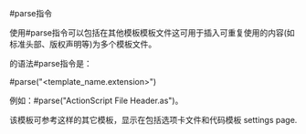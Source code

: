 #parse指令

使用#parse指令可以包括在其他模板模板文件这可用于插入可重复使用的内容(如标准头部、版权声明等)为多个模板文件。

的语法#parse指令是：

#parse("<template_name.extension>")

例如：#parse("ActionScript File Header.as")。

该模板可参考这样的其它模板，显示在包括选项卡文件和代码模板 settings page.